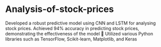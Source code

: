 # Analysis-of-stock-prices
Developed a robust predictive model using CNN and LSTM for analysing stock prices.
Achieved 94% accuracy in predicting stock prices, demonstrating the effectiveness of the model
 Utilized various Python libraries such as TensorFlow, Scikit-learn, Matplotlib, and Keras
